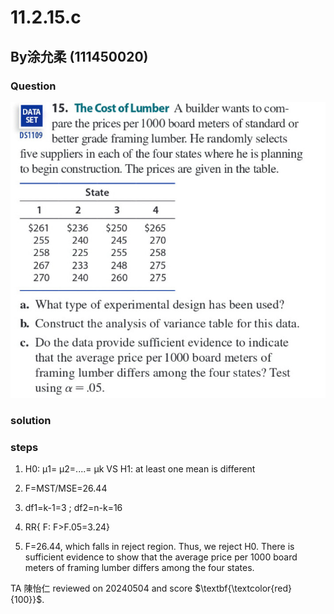 # 11.2.15.c

## By涂允柔 (111450020)

### Question

![image](https://github.com/HWTeng-Course/202402-Statistics/blob/main/Images/ECE52030-3666-4B14-BF18-7C5F08E41914.jpg)

### solution

### steps  
1. H0:	μ1=	μ2=....=	μk VS H1: at least one mean is different
  
2. F=MST/MSE=26.44
     
3. df1=k-1=3 ; df2=n-k=16
     
4. RR{ F: F>F.05=3.24}
  
5. F=26.44, which falls in reject region. Thus, we reject H0. There is sufficient evidence to show that the average price per 1000 board meters of framing lumber differs among the four states.

TA 陳怡仁 reviewed on 20240504 and score $\textbf{\textcolor{red}{100}}$. 
